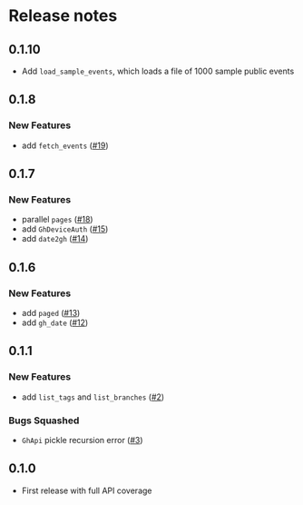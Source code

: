 # Release notes

<!-- do not remove -->

## 0.1.10

- Add `load_sample_events`, which loads a file of 1000 sample public events


## 0.1.8

### New Features

- add `fetch_events` ([#19](https://github.com/fastai/ghapi/issues/19))


## 0.1.7

### New Features

- parallel `pages` ([#18](https://github.com/fastai/ghapi/issues/18))
- add `GhDeviceAuth` ([#15](https://github.com/fastai/ghapi/issues/15))
- add `date2gh` ([#14](https://github.com/fastai/ghapi/issues/14))


## 0.1.6

### New Features

- add `paged` ([#13](https://github.com/fastai/ghapi/issues/13))
- add `gh_date` ([#12](https://github.com/fastai/ghapi/issues/12))


## 0.1.1

### New Features

- add `list_tags` and `list_branches` ([#2](https://github.com/fastai/ghapi/issues/2))

### Bugs Squashed

- `GhApi` pickle recursion error ([#3](https://github.com/fastai/ghapi/issues/3))


## 0.1.0

- First release with full API coverage

